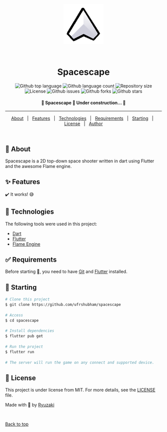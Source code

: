<div align="center" id="top"> 
  <img src="./.github/spacescape_logo.png" alt="Spacescape" />

  &#xa0;

  <!-- <a href="https://spacescape.netlify.app">Demo</a> -->
</div>

<h1 align="center">Spacescape</h1>

<p align="center">
  <img alt="Github top language" src="https://img.shields.io/github/languages/top/ufrshubham/spacescape?color=56BEB8">

  <img alt="Github language count" src="https://img.shields.io/github/languages/count/ufrshubham/spacescape?color=56BEB8">

  <img alt="Repository size" src="https://img.shields.io/github/repo-size/ufrshubham/spacescape?color=56BEB8">

  <img alt="License" src="https://img.shields.io/github/license/ufrshubham/spacescape?color=56BEB8">

  <img alt="Github issues" src="https://img.shields.io/github/issues/ufrshubham/spacescape?color=56BEB8" />

  <img alt="Github forks" src="https://img.shields.io/github/forks/ufrshubham/spacescape?color=56BEB8" />

  <img alt="Github stars" src="https://img.shields.io/github/stars/ufrshubham/spacescape?color=56BEB8" />
</p>

<!-- Status -->

<h4 align="center"> 
	🚧  Spacescape 🚀 Under construction...  🚧
</h4> 

<hr>

<p align="center">
  <a href="#dart-about">About</a> &#xa0; | &#xa0; 
  <a href="#sparkles-features">Features</a> &#xa0; | &#xa0;
  <a href="#rocket-technologies">Technologies</a> &#xa0; | &#xa0;
  <a href="#white_check_mark-requirements">Requirements</a> &#xa0; | &#xa0;
  <a href="#checkered_flag-starting">Starting</a> &#xa0; | &#xa0;
  <a href="#memo-license">License</a> &#xa0; | &#xa0;
  <a href="https://github.com/ufrshubham" target="_blank">Author</a>
</p>

<br>

## :dart: About ##

Spacescape is a 2D top-down space shooter written in dart using Flutter and the awesome Flame engine.

## :sparkles: Features ##

:heavy_check_mark: It works! 😅

## :rocket: Technologies ##

The following tools were used in this project:

- [Dart](https://dart.dev/)
- [Flutter](https://flutter.dev/)
- [Flame Engine](https://flame-engine.org/)

## :white_check_mark: Requirements ##

Before starting :checkered_flag:, you need to have [Git](https://git-scm.com) and [Flutter](https://flutter.dev/) installed.

## :checkered_flag: Starting ##

```bash
# Clone this project
$ git clone https://github.com/ufrshubham/spacescape

# Access
$ cd spacescape

# Install dependencies
$ flutter pub get

# Run the project
$ flutter run

# The server will run the game on any connect and supported device.
```

## :memo: License ##

This project is under license from MIT. For more details, see the [LICENSE](LICENSE) file.


Made with :brain: by <a href="https://github.com/ufrshubham" target="_blank">Ryuzaki</a>

&#xa0;

<a href="#top">Back to top</a>
